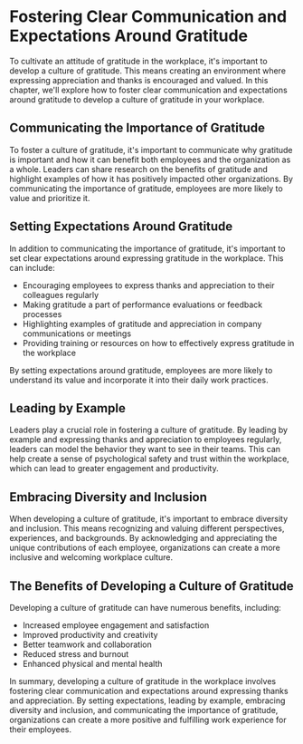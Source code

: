 Fostering Clear Communication and Expectations Around Gratitude
=============================================================================================================

To cultivate an attitude of gratitude in the workplace, it's important to develop a culture of gratitude. This means creating an environment where expressing appreciation and thanks is encouraged and valued. In this chapter, we'll explore how to foster clear communication and expectations around gratitude to develop a culture of gratitude in your workplace.

Communicating the Importance of Gratitude
-----------------------------------------

To foster a culture of gratitude, it's important to communicate why gratitude is important and how it can benefit both employees and the organization as a whole. Leaders can share research on the benefits of gratitude and highlight examples of how it has positively impacted other organizations. By communicating the importance of gratitude, employees are more likely to value and prioritize it.

Setting Expectations Around Gratitude
-------------------------------------

In addition to communicating the importance of gratitude, it's important to set clear expectations around expressing gratitude in the workplace. This can include:

* Encouraging employees to express thanks and appreciation to their colleagues regularly
* Making gratitude a part of performance evaluations or feedback processes
* Highlighting examples of gratitude and appreciation in company communications or meetings
* Providing training or resources on how to effectively express gratitude in the workplace

By setting expectations around gratitude, employees are more likely to understand its value and incorporate it into their daily work practices.

Leading by Example
------------------

Leaders play a crucial role in fostering a culture of gratitude. By leading by example and expressing thanks and appreciation to employees regularly, leaders can model the behavior they want to see in their teams. This can help create a sense of psychological safety and trust within the workplace, which can lead to greater engagement and productivity.

Embracing Diversity and Inclusion
---------------------------------

When developing a culture of gratitude, it's important to embrace diversity and inclusion. This means recognizing and valuing different perspectives, experiences, and backgrounds. By acknowledging and appreciating the unique contributions of each employee, organizations can create a more inclusive and welcoming workplace culture.

The Benefits of Developing a Culture of Gratitude
-------------------------------------------------

Developing a culture of gratitude can have numerous benefits, including:

* Increased employee engagement and satisfaction
* Improved productivity and creativity
* Better teamwork and collaboration
* Reduced stress and burnout
* Enhanced physical and mental health

In summary, developing a culture of gratitude in the workplace involves fostering clear communication and expectations around expressing thanks and appreciation. By setting expectations, leading by example, embracing diversity and inclusion, and communicating the importance of gratitude, organizations can create a more positive and fulfilling work experience for their employees.
